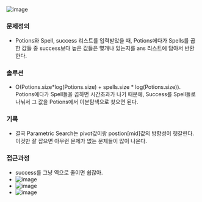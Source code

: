 ![image](https://user-images.githubusercontent.com/16419202/229359705-3984e1d2-ba75-42fd-a69a-0e873d228f00.png)


### 문제정의
- Potions와 Spell, success 리스트를 입력받았을 때, Potions에다가 Spells를 곱한 값들 중 success보다 높은 값들은 몇개나 있는지를 ans 리스트에 담아서 반환한다.
### 솔루션
- O(Potions.size\*log(Potions.size) + spells.size \* log(Potions.size)). Potions에다가 Spell들을 곱하면 시간초과가 나기 때문에, Success를 Spell들로 나눠서 그 값을 Potions에서 이분탐색으로 찾으면 된다. 
### 기록
- 결국 Parametric Search는 pivot값이랑 postion[mid]값의 방향성이 헷갈린다. 이것만 잘 잡으면 아무런 문제가 없는 문제들이 많이 나온다. 
### 접근과정
- success를 그냥 역으로 줄이면 쉽잖아. 
- ![image](https://user-images.githubusercontent.com/16419202/229359418-65352d0c-5f3b-439d-b956-f1fbdb41ee8c.png)
- ![image](https://user-images.githubusercontent.com/16419202/229359453-4c77bbb4-8abe-4c7f-b409-f97dce8df169.png)
- ![image](https://user-images.githubusercontent.com/16419202/229359459-e3a67489-4485-4ca3-8697-cab2d98b7e81.png)
